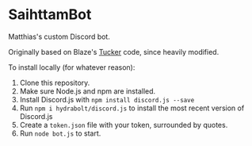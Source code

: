 # SaihttamBot
Matthias's custom Discord bot.

Originally based on Blaze's [Tucker](https://github.com/TuckerBot/Tucker2) code, since heavily modified.

To install locally (for whatever reason):
1. Clone this repository.
2. Make sure Node.js and npm are installed.
3. Install Discord.js with `npm install discord.js --save`
4. Run `npm i hydrabolt/discord.js` to install the most recent version of Discord.js
5. Create a `token.json` file with your token, surrounded by quotes.
6. Run `node bot.js` to start.
